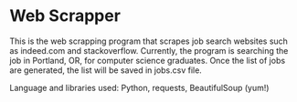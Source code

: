 # Web Scrapper 

This is the web scrapping program that scrapes job search websites such as indeed.com and stackoverflow. 
Currently, the program is searching the job in Portland, OR, for computer science graduates. 
Once the list of jobs are generated, the list will be saved in jobs.csv file. 

Language and libraries used: Python, requests, BeautifulSoup (yum!) 

